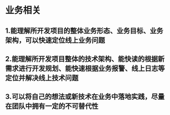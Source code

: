 # 业务相关


## 1.能理解所开发项目的整体业务形态、业务目标、业务架构，可以快速定位线上业务问题


## 2.能理解所开发项目整体的技术架构、能快读的根据新需求进行开发规划、能快速根据业务报警、线上日志等定位并解决线上技术问题


## 3.可以将自己的想法或新技术在业务中落地实践，尽量在团队中拥有一定的不可替代性

